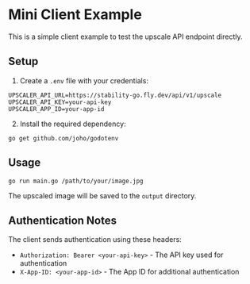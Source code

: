 # Mini Client Example

This is a simple client example to test the upscale API endpoint directly.

## Setup

1. Create a `.env` file with your credentials:

```
UPSCALER_API_URL=https://stability-go.fly.dev/api/v1/upscale
UPSCALER_API_KEY=your-api-key
UPSCALER_APP_ID=your-app-id
```

2. Install the required dependency:

```
go get github.com/joho/godotenv
```

## Usage

```
go run main.go /path/to/your/image.jpg
```

The upscaled image will be saved to the `output` directory.

## Authentication Notes

The client sends authentication using these headers:
- `Authorization: Bearer <your-api-key>` - The API key used for authentication
- `X-App-ID: <your-app-id>` - The App ID for additional authentication
